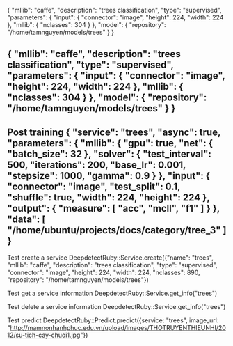 {
    "mllib": "caffe",
    "description": "trees classification",
    "type": "supervised",
    "parameters": {
        "input": {
            "connector": "image",
            "height": 224,
            "width": 224
        },
        "mllib": {
            "nclasses": 304
        }
    },
    "model": {
        "repository": "/home/tamnguyen/models/trees"
    }
}

{
    "mllib": "caffe",
    "description": "trees classification",
    "type": "supervised",
    "parameters": {
        "input": {
            "connector": "image",
            "height": 224,
            "width": 224
        },
        "mllib": {
            "nclasses": 304
        }
    },
    "model": {
        "repository": "/home/tamnguyen/models/trees"
    }
}
------------------------------------
Post training
{
    "service": "trees",
    "async": true,
    "parameters": {
        "mllib": {
            "gpu": true,
            "net": {
                "batch_size": 32
            },
            "solver": {
                "test_interval": 500,
                "iterations": 200,
                "base_lr": 0.001,
                "stepsize": 1000,
                "gamma": 0.9
            }
        },
        "input": {
            "connector": "image",
            "test_split": 0.1,
            "shuffle": true,
            "width": 224,
            "height": 224
        },
        "output": {
            "measure": [
                "acc",
                "mcll",
                "f1"
            ]
        }
    },
    "data": [
        "/home/ubuntu/projects/docs/category/tree_3"
    ]
}
------------------------------------
Test create a service
DeepdetectRuby::Service.create({"name": "trees", "mllib": "caffe", "description": "trees classification", "type": "supervised", "connector": "image", "height": 224, "width": 224, "nclasses": 890, "repository": "/home/tamnguyen/models/trees"})

Test get a service information
DeepdetectRuby::Service.get_info("trees")

Test delete a service information
DeepdetectRuby::Service.get_info("trees")

Test predict
DeepdetectRuby::Predict.predict({service: "trees", image_url: "http://mamnonhanhphuc.edu.vn/upload/images/THOTRUYENTHIEUNHI/2012/su-tich-cay-chuoi1.jpg"})
